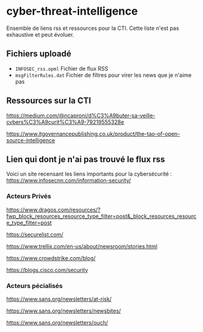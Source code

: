 # cyber-threat-intelligence

Ensemble de liens rss et ressources pour la CTI. Cette liste n'est pas exhaustive et peut évoluer.

## Fichiers uploadé

* `INFOSEC_rss.opml` Fichier de flux RSS
* `msgFilterRules.dat` Fichier de filtres pour virer les news que je n'aime pas

## Ressources sur la CTI
https://medium.com/@ncaproni/d%C3%A9buter-sa-veille-cybers%C3%A9curit%C3%A9-79219555328e

https://www.itgovernancepublishing.co.uk/product/the-tao-of-open-source-intelligence

## Lien qui dont je n'ai pas trouvé le flux rss

Voici un site recensant les liens importants pour la cybersécurité : https://www.infosecnn.com/information-security/

### Acteurs Privés
https://www.dragos.com/resources/?fwp_block_resources_resource_type_filter=post&_block_resources_resource_type_filter=post

https://securelist.com/

https://www.trellix.com/en-us/about/newsroom/stories.html

https://www.crowdstrike.com/blog/

https://blogs.cisco.com/security

### Acteurs pécialisés
https://www.sans.org/newsletters/at-risk/

https://www.sans.org/newsletters/newsbites/

https://www.sans.org/newsletters/ouch/
